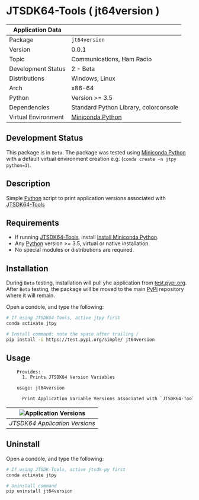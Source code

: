 # JTSDK64-Tools ( jt64version )

| Application Data ||
| ---| --- |
| Package             | `jt64version`
| Version             | 0.0.1
| Topic               | Communications, Ham Radio
| Development Status  | 2 - Beta
| Distributions       | Windows, Linux
| Arch                | x86-64
| Python              | Version >= 3.5
| Dependencies        | Standard Python Library, colorconsole
| Virtual Environment | [Miniconda Python]

## Development Status

This package is in `Beta`. The package was tested using
[Miniconda Python][] with a default virtual environment creation e.g.
(`conda create -n jtpy python=3`).

## Description

Simple [Python][] script to print application versions associated with
[JTSDK64-Tools][]

## Requirements

- If running [JTSDK64-Tools][], install [Install Miniconda Python][].
- Any [Python][] version >= 3.5, virtual or native installation.
- No special modules or distributions are required.

## Installation

During `Beta` testing, installation will pull yhe application from
[test.pypi.org][]. After `Beta` testing, the package will be moved to the main
[PyPi][] repository where it will remain.

Open a condole, and type the following:

```bash
# If using JTSDK64-Tools, active jtpy first
conda activate jtpy

# Install command: note the space after trailing /
pip install -i https://test.pypi.org/simple/ jt64version
```

## Usage

```bash
    Provides:
      1. Prints JTSDK64 Version Variables

    usage: jt64version

      Print Application Variable Versions associated with `JTSDK64-Tools`
```

| ![Application Versions](docs/images/jt64version.PNG?raw=true) |
|:--:|
| *JTSDK64 Application Versions* |

## Uninstall

Open a condole, and type the following:

```bash
# If using JTSDK-Tools, active jtsdk-py first
conda activate jtpy

# Uninstall command
pip uninstall jt64version
```

[Install Miniconda Python]: https://github.com/KI7MT/jtsdk-dotnet-core/wiki/Install-Python
[JTSDK64-Tools]: https://github.com/KI7MT/jtsdk64-tools-scripts
[test.pypi.org]: https://test.pypi.org/project/jt64version/
[PyPi]: https://pypi.org/
[Miniconda Python]: https://docs.conda.io/en/latest/miniconda.html
[Python]: https://www.python.org/